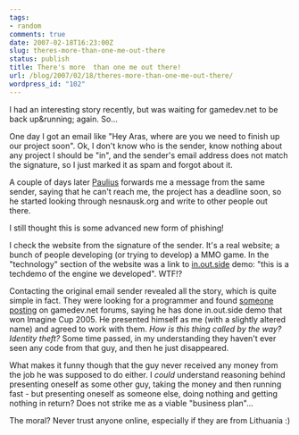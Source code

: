 ```yaml
---
tags:
- random
comments: true
date: 2007-02-18T16:23:00Z
slug: theres-more-than-one-me-out-there
status: publish
title: There's more  than one me out there!
url: /blog/2007/02/18/theres-more-than-one-me-out-there/
wordpress_id: "102"
---
```


I had an interesting story recently, but was waiting for gamedev.net to be back up&running; again. So...

One day I got an email like "Hey Aras, where are you we need to finish up our project soon". Ok, I don't know who is the sender, know nothing about any project I should be "in", and the sender's email address does not match the signature, so I just marked it as spam and forgot about it.

A couple of days later [Paulius](http://nesnausk.org/members.php#2) forwards me a message from the same sender, saying that he can't reach me, the project has a deadline soon, so he started looking through nesnausk.org and write to other people out there.

I still thought this is some advanced new form of phishing!

I check the website from the signature of the sender. It's a real website; a bunch of people developing (or trying to develop) a MMO game. In the "technology" section of the website was a link to [in.out.side](http://nesnausk.org/inoutside) demo: "this is a techdemo of the engine we developed". WTF!?

Contacting the original email sender revealed all the story, which is quite simple in fact. They were looking for a programmer and found [someone posting](http://www.gamedev.net/community/forums/topic.asp?topic_id=429729) on gamedev.net forums, saying he has done in.out.side demo that won Imagine Cup 2005. He presented himself as me (with a slightly altered name) and agreed to work with them. _How is this thing called by the way? Identity theft?_ Some time passed, in my understanding they haven't ever seen any code from that guy, and then he just disappeared.

What makes it funny though that the guy never received any money from the job he was supposed to do either. I _could_ understand reasoning behind presenting oneself as some other guy, taking the money and then running fast - but presenting oneself as someone else, doing nothing and getting nothing in return? Does not strike me as a viable "business plan"...

The moral? Never trust anyone online, especially if they are from Lithuania :)
